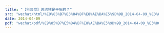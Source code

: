 ```yaml
---
title: "【科普向】总结帖是干嘛的？"
src: "wechat/html/%E9%85%B7%E5%84%BF%E8%AE%BA%E5%9D%9B_2014-04-09_%E3%80%90%E7%A7%91%E6%99%AE%E5%90%91%E3%80%91%E6%80%BB%E7%BB%93%E5%B8%96%E6%98%AF%E5%B9%B2%E5%98%9B%E7%9A%84%EF%BC%9F.html"
date: 2014-04-09
pdf: "wechat/pdf/%E9%85%B7%E5%84%BF%E8%AE%BA%E5%9D%9B_2014-04-09_%E3%80%90%E7%A7%91%E6%99%AE%E5%90%91%E3%80%91%E6%80%BB%E7%BB%93%E5%B8%96%E6%98%AF%E5%B9%B2%E5%98%9B%E7%9A%84%EF%BC%9F.pdf"
---
```

